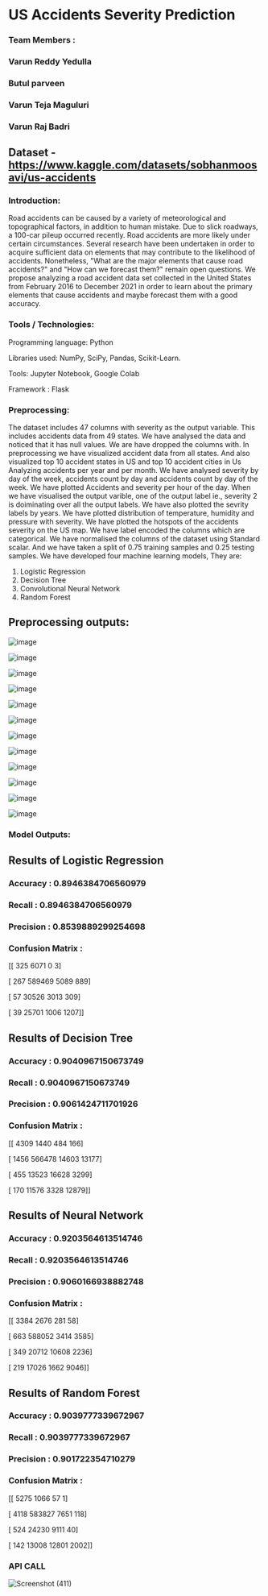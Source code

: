 # US Accidents Severity Prediction	


### Team Members :
### Varun Reddy Yedulla
### Butul parveen
### Varun Teja Maguluri
### Varun Raj Badri

## Dataset - https://www.kaggle.com/datasets/sobhanmoosavi/us-accidents

### Introduction:
Road accidents can be caused by a variety of meteorological and topographical factors, in addition to human mistake. Due to slick roadways, a 100-car pileup occurred recently. Road accidents are more likely under certain circumstances. Several research have been undertaken in order to acquire sufficient data on elements that may contribute to the likelihood of accidents. Nonetheless, "What are the major elements that cause road accidents?" and "How can we forecast them?" remain open questions. We propose analyzing a road accident data set collected in the United States from February 2016 to December 2021 in order to learn about the primary elements that cause accidents and maybe forecast them with a good accuracy.

### Tools / Technologies:
Programming language: Python

Libraries used: NumPy, SciPy, Pandas, Scikit-Learn.

Tools: Jupyter Notebook, Google Colab 

Framework : Flask

### Preprocessing:
The dataset includes 47 columns with severity as the output variable. This includes accidents data from 49 states. We have analysed the data and noticed that it has null values. We are have dropped the columns with. In preprocessing we have visualized accident data from all states. And also visualized top 10 accident states in US and top 10 accident cities in Us Analyzing accidents per year and per month. We have analysed severity by day of the week, accidents count by day and accidents count by day of the week. We have plotted Accidents and severity per hour of the day. When we have visualised the output varible, one of the output label ie., severity 2 is doiminating over all the output labels. We have also plotted the sevrity labels by years. We have plotted distribution of temperature, humidity and pressure with severity. We have plotted the hotspots of the accidents severity on the US map. We have label encoded the columns which are categorical. We have normalised the columns of the dataset using Standard scalar. And we have taken a split of 0.75 training samples and 0.25 testing samples. We have developed four machine learning models, They are:
1. Logistic Regression
2. Decision Tree
3. Convolutional Neural Network 
4. Random Forest

## Preprocessing outputs:

![image](https://user-images.githubusercontent.com/55958864/167739142-9a8eec86-e4bd-4ab1-81ed-2b568c8f6289.png)

![image](https://user-images.githubusercontent.com/55958864/167739178-3a0b5d24-0758-459b-8230-a7e27e400022.png)

![image](https://user-images.githubusercontent.com/55958864/167739241-a01c9c5e-b9f2-4e3b-a99c-738a35fcb9cf.png)

![image](https://user-images.githubusercontent.com/55958864/167739262-4bb2e469-4b6a-4fe9-a659-c457f369611e.png)

![image](https://user-images.githubusercontent.com/55958864/167739314-af578109-f006-4e36-a679-7f7ca42495d5.png)

![image](https://user-images.githubusercontent.com/55958864/167739330-aa458baa-69ce-4bcb-a70d-18a44859dd89.png)

![image](https://user-images.githubusercontent.com/55958864/167739360-c253f6bd-4510-4e6e-9c84-d486f18bd0df.png)

![image](https://user-images.githubusercontent.com/55958864/167739383-9e8718e3-520e-4734-890d-55be5dc697c5.png)

![image](https://user-images.githubusercontent.com/55958864/167739401-e330c813-a693-416c-adf6-24294b93c6c8.png)

![image](https://user-images.githubusercontent.com/55958864/167739408-ba25964a-cc00-42d7-a9f4-dceec22543d8.png)

![image](https://user-images.githubusercontent.com/55958864/167739417-40b531c8-ae71-40f8-9ebf-a8b4cbbb0dbf.png)

![image](https://user-images.githubusercontent.com/55958864/167739434-d2ac7b8a-c84c-40f5-985f-fcc2ceb5ef98.png)

### Model Outputs:

## Results of Logistic Regression

### Accuracy    :  0.8946384706560979

### Recall      :  0.8946384706560979

### Precision   :  0.8539889299254698

### Confusion Matrix   : 

[[   325   6071      0      3]

 [   267 589469   5089    889]
 
 [    57  30526   3013    309]
 
 [    39  25701   1006   1207]]
 
 

## Results of Decision Tree

### Accuracy    :  0.9040967150673749

### Recall      :  0.9040967150673749

### Precision   :  0.9061424711701926

### Confusion Matrix   : 

[[  4309   1440    484    166]

 [  1456 566478  14603  13177]
 
 [   455  13523  16628   3299]
 
 [   170  11576   3328  12879]]


## Results of Neural Network

### Accuracy    :  0.9203564613514746

### Recall      :  0.9203564613514746

### Precision   :  0.9060166938882748

### Confusion Matrix   : 

[[  3384   2676    281     58]

 [   663 588052   3414   3585]
 
 [   349  20712  10608   2236]
 
 [   219  17026   1662   9046]]
 
 
## Results of Random Forest

### Accuracy    :  0.9039777339672967

### Recall      :  0.9039777339672967

### Precision   :  0.901722354710279

### Confusion Matrix   : 

[[  5275   1066     57      1]

 [  4118 583827   7651    118]
 
 [   524  24230   9111     40]
 
 [   142  13008  12801   2002]]


### API CALL

![Screenshot (411)](https://user-images.githubusercontent.com/55958864/167752993-5d4e1439-9936-4e39-a7ba-ed57bf7158a5.png)


